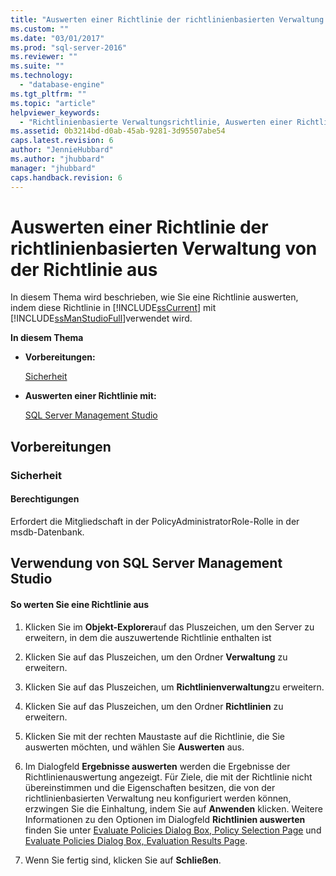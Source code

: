 ```yaml
---
title: "Auswerten einer Richtlinie der richtlinienbasierten Verwaltung von der Richtlinie aus | Microsoft Docs"
ms.custom: ""
ms.date: "03/01/2017"
ms.prod: "sql-server-2016"
ms.reviewer: ""
ms.suite: ""
ms.technology: 
  - "database-engine"
ms.tgt_pltfrm: ""
ms.topic: "article"
helpviewer_keywords: 
  - "Richtlinienbasierte Verwaltungsrichtlinie, Auswerten einer Richtlinie"
ms.assetid: 0b3214bd-d0ab-45ab-9281-3d95507abe54
caps.latest.revision: 6
author: "JennieHubbard"
ms.author: "jhubbard"
manager: "jhubbard"
caps.handback.revision: 6
---
```

# Auswerten einer Richtlinie der richtlinienbasierten Verwaltung von der Richtlinie aus
  In diesem Thema wird beschrieben, wie Sie eine Richtlinie auswerten, indem diese Richtlinie in [!INCLUDE[ssCurrent](../../includes/sscurrent-md.md)] mit [!INCLUDE[ssManStudioFull](../../includes/ssmanstudiofull-md.md)]verwendet wird.  
  
 **In diesem Thema**  
  
-   **Vorbereitungen:**  
  
     [Sicherheit](#Security)  
  
-   **Auswerten einer Richtlinie mit:**  
  
     [SQL Server Management Studio](#SSMSProcedure)  
  
##  <a name="BeforeYouBegin"></a> Vorbereitungen  
  
###  <a name="Security"></a> Sicherheit  
  
####  <a name="Permissions"></a> Berechtigungen  
 Erfordert die Mitgliedschaft in der PolicyAdministratorRole-Rolle in der msdb-Datenbank.  
  
##  <a name="SSMSProcedure"></a> Verwendung von SQL Server Management Studio  
  
#### So werten Sie eine Richtlinie aus  
  
1.  Klicken Sie im **Objekt-Explorer**auf das Pluszeichen, um den Server zu erweitern, in dem die auszuwertende Richtlinie enthalten ist  
  
2.  Klicken Sie auf das Pluszeichen, um den Ordner **Verwaltung** zu erweitern.  
  
3.  Klicken Sie auf das Pluszeichen, um **Richtlinienverwaltung**zu erweitern.  
  
4.  Klicken Sie auf das Pluszeichen, um den Ordner **Richtlinien** zu erweitern.  
  
5.  Klicken Sie mit der rechten Maustaste auf die Richtlinie, die Sie auswerten möchten, und wählen Sie **Auswerten** aus.  
  
6.  Im Dialogfeld **Ergebnisse auswerten**  werden die Ergebnisse der Richtlinienauswertung angezeigt. Für Ziele, die mit der Richtlinie nicht übereinstimmen und die Eigenschaften besitzen, die von der richtlinienbasierten Verwaltung neu konfiguriert werden können, erzwingen Sie die Einhaltung, indem Sie auf **Anwenden** klicken. Weitere Informationen zu den Optionen im Dialogfeld **Richtlinien auswerten** finden Sie unter [Evaluate Policies Dialog Box, Policy Selection Page](../../relational-databases/policy-based-management/evaluate-policies-dialog-box-policy-selection-page.md) und [Evaluate Policies Dialog Box, Evaluation Results Page](../../relational-databases/policy-based-management/evaluate-policies-dialog-box-evaluation-results-page.md).  
  
7.  Wenn Sie fertig sind, klicken Sie auf **Schließen**.  
  
  